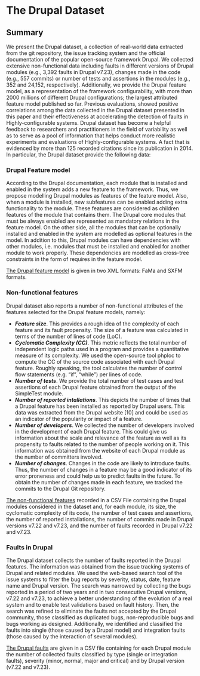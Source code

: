 # **The Drupal Dataset**

## Summary 
We present the Drupal dataset, a collection of real-world data extracted from the git repository, the issue tracking system and the official documentation of the popular open-source framework Drupal. We collected extensive non-functional data including faults in different versions of Drupal modules (e.g., 3,392 faults in Drupal v7.23), changes made in the code (e.g., 557 commits) or number of tests and assertions in the modules (e.g., 352 and 24,152, respectively). Additionally, we provide the Drupal feature model, as a representation of the framework configurability, with more than 2000 millions of different Drupal configurations; the largest attributed feature model published so far. Previous evaluations, showed positive correlations among the data collected in the Drupal dataset presented in this paper and their effectiveness at accelerating the detection of faults in Highly-configurable systems. Drupal dataset has become a helpful feedback to researchers and practitioners in the field of variability as well as to serve as a pool of information that helps conduct more realistic experiments and evaluations of Highly-configurable systems. A fact that is evidenced by more than 125 recorded citations since its publication in 2014.
In particular, the Drupal dataset provide the following data: 

### Drupal Feature model
According to the Drupal documentation, each module that is installed and enabled in the system adds a new feature to the framework. Thus, we propose modelling Drupal modules as features of the feature model. Also, when a module is installed, new subfeatures can be enabled adding extra functionality to the module. These features are considered as children features of the module that contains them. The Drupal core modules that must be always enabled are represented as mandatory relations in the feature model. On the other side, all the modules that can be optionally installed and enabled in the system are modelled as optional features in the model. In addition to this, Drupal modules can have dependencies with other modules, i.e. modules that must be installed and enabled for another module to work properly. These dependencies are modelled as cross-tree constraints in the form of requires in the feature model.

[The Drupal feature model](https://github.com/belene/DrupalDataset/tree/master/FMs) is given in two XML formats: FaMa and SXFM formats.

### Non-functional features
Drupal dataset also reports a number of non-functional attributes of the features selected for the Drupal feature models, namely:
* ***Feature size***. This provides a rough idea of the complexity of each feature and its fault propensity. The size of a feature was calculated in terms of the number of lines of code (LoC). 
* ***Cyclomatic Complexity (CC)***. This metric reflects the total number of independent logic paths used in a program and provides a quantitative measure of its complexity. We used the open-source tool phploc to compute the CC of the source code associated with each Drupal feature. Roughly speaking, the tool calculates the number of control flow statements (e.g. “if”, “while”) per lines of code. 
* ***Number of tests***. We provide the total number of test cases and test assertions of each Drupal feature obtained from the output of the SimpleTest module.
* ***Number of reported intallations***. This depicts the number of times that a Drupal feature has been installed as reported by Drupal users. This data was extracted from the Drupal website [10] and could be used as an indicator of the popularity or impact of a feature. 
* ***Number of developers***. We collected the number of developers involved in the development of each Drupal feature. This could give us information about the scale and relevance of the feature as well as its propensity to faults related to the number of people working on it. This information was obtained from the website of each Drupal module as the number of committers involved. 
* ***Number of changes***. Changes in the code are likely to introduce faults. Thus, the number of changes in a feature may be a good indicator of its error proneness and could help us to predict faults in the future. To obtain the number of changes made in each feature, we tracked the commits to the Drupal Git repository.

[The non-functional features](https://github.com/belene/DrupalDataset/blob/master/DrupalFeaturesData.csv) recorded in a CSV File containing the Drupal modules considered in the dataset and, for each module, its size, the cyclomatic complexity of its code, the number of test cases and assertions, the number of reported installations, the number of commits made in Drupal versions v7.22 and v7.23, and the number of faults recorded in Drupal v7.22 and v7.23.

### Faults in Drupal
The Drupal dataset collects the number of faults reported in the Drupal features. The information was obtained from the issue tracking systems of Drupal and related modules. We used the web-based search tool of the issue systems to filter the bug reports by severity, status, date, feature name and Drupal version. The search was narrowed by collecting the bugs reported in a period of two years and in two consecutive Drupal versions, v7.22 and v7.23, to achieve a better understanding of the evolution of a real system and to enable test validations based on fault history. Then, the search was refined to eliminate the faults not accepted by the Drupal community, those classified as duplicated bugs, non-reproducible bugs and bugs working as designed. Additionally, we identified and classified the faults into single (those caused by a Drupal model) and integration faults (those caused by the interaction of several modules). 

[The Drupal faults](https://github.com/belene/DrupalDataset/blob/master/DrupalFeatureFaults.csv) are given in a CSV file containing for each Drupal module the number of collected faults classified by type (single or integration faults), severity (minor, normal, major and critical) and by Drupal version (v7.22 and v7.23).
